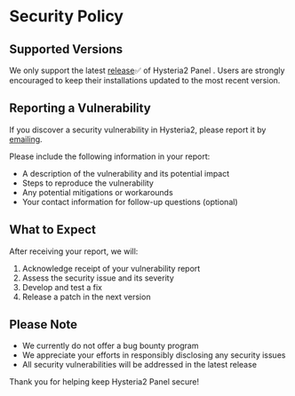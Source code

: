 # Security Policy

## Supported Versions

We only support the latest [release]:white_check_mark: of Hysteria2 Panel . Users are strongly encouraged to keep their installations updated to the most recent version.

## Reporting a Vulnerability

If you discover a security vulnerability in Hysteria2, please report it by [emailing].

Please include the following information in your report:
- A description of the vulnerability and its potential impact
- Steps to reproduce the vulnerability
- Any potential mitigations or workarounds
- Your contact information for follow-up questions (optional)

## What to Expect

After receiving your report, we will:

1. Acknowledge receipt of your vulnerability report
2. Assess the security issue and its severity
3. Develop and test a fix
4. Release a patch in the next version

## Please Note

* We currently do not offer a bug bounty program
* We appreciate your efforts in responsibly disclosing any security issues
* All security vulnerabilities will be addressed in the latest release

Thank you for helping keep Hysteria2 Panel secure!

[release]: https://github.com/ReturnFI/Hysteria2/releases
[emailing]: mailto:ReturnFI@proton.me
